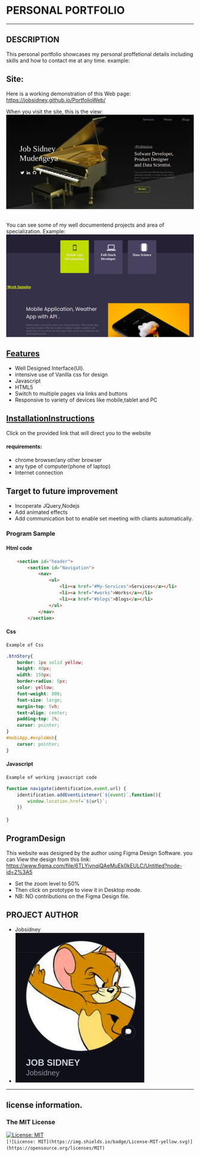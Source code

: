 # PERSONAL PORTFOLIO
***
## DESCRIPTION
This personal portfolio showcases my personal proffetional details including skills and how to contact me at any time.
 example:
<img src="">
<br  />
## Site:
Here is a working demonstration of this Web page: https://jobsidney.github.io/PortfolioWeb/
<br  />

When you visit the site, this is the view:
<img src="./assets/images/landing.png">  

<br  />
You can see some of my well documentend projects and area of specialization.
Example:
<img src="./assets/images/skills.png">
<br  />

## [Features](https://jobsidney.github.io/PortfolioWeb/)

- Well Designed Interface(UI).
- intensive use of Vanilla css for design
- Javascript
- HTML5
- Switch to multiple pages via links and buttons
- Responsive to variety of devices like mobile,tablet and PC


## [InstallationInstructions](https://jobsidney.github.io/Quiz-Board/) 
Click on the provided link that will direct you to the website
#### requirements:
- chrome browser/any other browser
- any type of computer(phone of laptop)
- Internet connection

## Target to future improvement
- Incoperate JQuery,Nodejs
- Add animated effects
- Add communication bot to enable set meeting with cliants automatically.

### Program Sample
#### Html code
```Html
    <section id="header">
        <section id="Navigation">
            <nav>
                <ul>
                    <li><a href="#My-Services">Services</a></li>
                    <li><a href="#works">Works</a></li>
                    <li><a href="#blogs">Blogs</a></li>
                </ul>
            </nav>
        </section>
```

#### Css
    Example of Css
```Css
.btnStory{
    border: 1px solid yellow;
    height: 40px;
    width: 150px;
    border-radius: 5px;
    color: yellow;
    font-weight: 800;
    font-size: large;
    margin-top: 5vh;
    text-align: center;
    padding-top: 2%;
    cursor: pointer;
}
#mobiApp,#exploWeb{
    cursor: pointer;
}
```
#### Javascript
    Example of working javascript code
```Javascript
function navigate(identification,event,url) {
    identification.addEventListener(`${event}`,function(){
        window.location.href=`${url}`;
    })
    
}
```
## ProgramDesign
This website was designed by the author using Figma Design Software.
you can View the design from this link: https://www.figma.com/file/6TLYivnqiQAeMuEk0kEULC/Untitled?node-id=2%3A5
- Set the zoom level to 50%
- Then click on prototype to view it in Desktop mode.
- NB: NO contributions on the Figma Design file.

## PROJECT AUTHOR
- Jobsidney
- [<img style="border: 1px solid white;" src="./assets/images/job.png">](https://github.com/Jobsidney/)
***

## license information.
### The MIT License
[![License: MIT](https://img.shields.io/badge/License-MIT-yellow.svg)](https://opensource.org/licenses/MIT)  
`[![License: MIT](https://img.shields.io/badge/License-MIT-yellow.svg)](https://opensource.org/licenses/MIT)`
